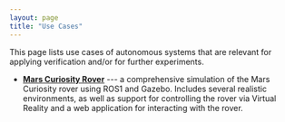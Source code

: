```yaml
---
layout: page
title: "Use Cases"
---
```



<section class="columns small-12 large-8" >
<div markdown="1">

This page lists use cases of autonomous systems that are relevant for applying verification and/or for further experiments.

- [**Mars Curiosity Rover**](https://github.com/markgatland/curiosity_mars_rover_ws) --- a comprehensive simulation of the Mars Curiosity rover using ROS1 and Gazebo. Includes several realistic environments, as well as support for controlling the rover via Virtual Reality and a web application for interacting with the rover.


</div>
</section>

